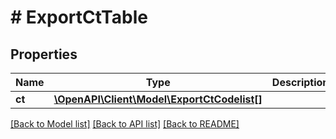 # # ExportCtTable

## Properties

Name | Type | Description | Notes
------------ | ------------- | ------------- | -------------
**ct** | [**\OpenAPI\Client\Model\ExportCtCodelist[]**](ExportCtCodelist.md) |  | [optional]

[[Back to Model list]](../../README.md#models) [[Back to API list]](../../README.md#endpoints) [[Back to README]](../../README.md)
